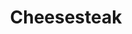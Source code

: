 ---
pid: rs67
title: Cheesesteak
location_transcription: South Philly
coordinates: "[-75.159239800911, 39.933167801873]"
zipcode: NJ08003
gen_neighborhood: 
neighborhood: 
outside_phl: Cherry Hill NJ
age: '21'
age_range: 20-29
instagram: 
image_file_name: rs_67.jpg
proposal_transcription: 
topic: Food
topic_summary: 0, 0
type: Image
keywords_other: cheesesteak, south philly
credit: 
image_labels: 
twitter: 
facebook: 
permalink: "/monuments/rs67/"
layout: item-page
---